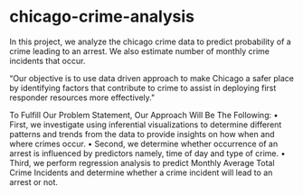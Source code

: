 # chicago-crime-analysis

 In this project, we analyze the chicago crime data to predict probability of a crime leading to an arrest.
 We also estimate number of monthly crime incidents that occur.
 
 “Our objective is to use data driven approach to make Chicago a safer place by identifying factors that contribute
 to crime to assist in deploying first responder resources more effectively."
 
  To Fulfill Our Problem Statement, Our Approach Will Be The Following:
• First, we investigate using inferential visualizations to determine different patterns and trends from the data to provide insights on how when and where crimes occur.
• Second, we determine whether occurrence of an arrest is influenced by predictors namely, time of day and type of crime.
• Third, we perform regression analysis to predict Monthly Average Total Crime Incidents and determine whether a crime incident will lead to an arrest or not.
